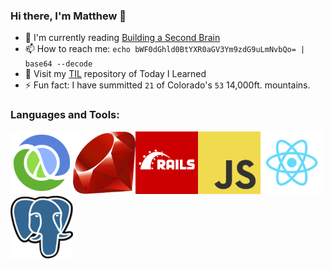 ### Hi there, I'm Matthew :wave:

- :book: I'm currently reading [Building a Second Brain](https://www.goodreads.com/book/show/59616977-building-a-second-brain)
- :mailbox: How to reach me: `echo bWF0dGhld0BtYXR0aGV3Ym9zdG9uLmNvbQo= | base64 --decode`
- 🧠 Visit my [TIL](https://github.com/bostonaholic/til) repository of Today I Learned
- :zap: Fun fact: I have summitted `21` of Colorado's `53` 14,000ft. mountains.

### Languages and Tools:

<img alt="Clojure" width="100px" src="https://raw.githubusercontent.com/github/explore/80688e429a7d4ef2fca1e82350fe8e3517d3494d/topics/clojure/clojure.png" /><img alt="Ruby" width="100px" src="https://raw.githubusercontent.com/github/explore/80688e429a7d4ef2fca1e82350fe8e3517d3494d/topics/ruby/ruby.png" /><img alt="Ruby on Rails" width="100px" src="https://raw.githubusercontent.com/github/explore/80688e429a7d4ef2fca1e82350fe8e3517d3494d/topics/rails/rails.png" /><img alt="JavaScript" width="100px" src="https://raw.githubusercontent.com/github/explore/80688e429a7d4ef2fca1e82350fe8e3517d3494d/topics/javascript/javascript.png" /><img alt="React" width="100px" src="https://raw.githubusercontent.com/github/explore/80688e429a7d4ef2fca1e82350fe8e3517d3494d/topics/react/react.png" /><img alt="PostgreSQL" width="100px" src="https://raw.githubusercontent.com/github/explore/80688e429a7d4ef2fca1e82350fe8e3517d3494d/topics/postgresql/postgresql.png" />

<br />
<br />
